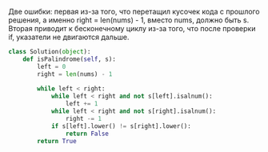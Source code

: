 Две ошибки: первая из-за того, что перетащил кусочек кода с прошлого решения, а именно right = len(nums) - 1, вместо nums, должно быть s.
Вторая приводит к бесконечному циклу из-за того, что после проверки if, указатели не двигаются дальше.

```python
class Solution(object):
    def isPalindrome(self, s):
        left = 0
        right = len(nums) - 1
        
        while left < right:
            while left < right and not s[left].isalnum():
                left += 1
            while left < right and not s[right].isalnum():
                right -= 1
            if s[left].lower() != s[right].lower():
                return False
        return True
```
